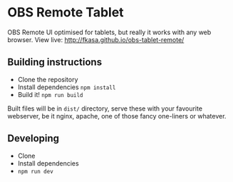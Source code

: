 # OBS Remote Tablet

OBS Remote UI optimised for tablets, but really it works with any web browser.
View live: http://fkasa.github.io/obs-tablet-remote/

## Building instructions

* Clone the repository
* Install dependencies `npm install`
* Build it! `npm run build`

Built files will be in `dist/` directory, serve these with your favourite webserver, be it nginx, apache, one of those fancy one-liners or whatever.

## Developing

* Clone
* Install dependencies
* `npm run dev`
